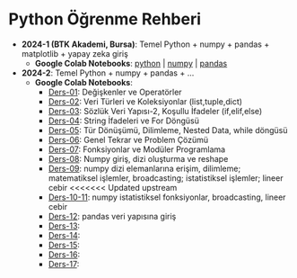 # Python Öğrenme Rehberi 
* **2024-1 (BTK Akademi, Bursa)**: Temel Python + numpy + pandas + matplotlib + yapay zeka giriş
  * **Google Colab Notebooks**: [python](https://colab.research.google.com/drive/10HaIDEXXuCkB5rc3-a25IqS7ZiqfApd_?usp=sharing) | [numpy](https://colab.research.google.com/drive/1qh3UGb3Mhd4JPClIzoEsllU6QIpexMkE?usp=sharing) | [pandas](https://colab.research.google.com/drive/1b3nfbn2ceCUy_SJGj7-M7AXabSSeg9FS?usp=sharing)
* **2024-2**: Temel Python + numpy + pandas + ...
  * **Google Colab Notebooks**: 
    * [Ders-01](https://colab.research.google.com/drive/1ejPuC59knYz2XTG5Oz0YyGoCQcJb21wF?usp=sharing): Değişkenler ve Operatörler
    * [Ders-02](https://colab.research.google.com/drive/1jPWnHliiTnnAs5rkKiJcOBmn_RGYesdp?usp=sharing): Veri Türleri ve Koleksiyonlar (list,tuple,dict) 
    * [Ders-03](https://colab.research.google.com/drive/1Spu2jIsYuNlWl51SrXLXEHFcckBg2yT_?usp=sharing): Sözlük Veri Yapısı-2, Koşullu İfadeler (if,elif,else)
    * [Ders-04](https://colab.research.google.com/drive/1AOh-l3SWgQa4GVN7GYkYmkQYeMi3wqqD?usp=sharing): String İfadeleri ve For Döngüsü 
    * [Ders-05](https://colab.research.google.com/drive/1ofbULa10BzgBYZXiqHhJp4WocpDx2bD2?usp=sharing): Tür Dönüşümü, Dilimleme, Nested Data, while döngüsü
    * [Ders-06](https://colab.research.google.com/drive/18rNIAri7rNuncUGEl5kiztbFBQYVB_12?usp=sharing): Genel Tekrar ve Problem Çözümü
    * [Ders-07](https://colab.research.google.com/drive/1i646qkuKCE7WIf7VE76_NKKCZAlFWNjy?usp=sharing): Fonksiyonlar ve Modüler Programlama 
    * [Ders-08](https://colab.research.google.com/drive/1URoKgT0jWHg56aX88fq1iW6lqLqwBQ4y#scrollTo=51CPDG7AiXWl): Numpy giriş, dizi oluşturma ve reshape
    * [Ders-09](https://colab.research.google.com/drive/1XU9HTwyns9Apw9cCfFi6SXKcIz1IpYUu?usp=sharing): numpy dizi elemanlarına erişim, dilimleme; matematiksel işlemler, broadcasting; istatistiksel işlemler; lineer cebir
<<<<<<< Updated upstream
    * [Ders-10-11](https://colab.research.google.com/drive/1Jy9fxkbqv0V7ptZM0vj_6w51te2AOcEC): numpy istatistiksel fonksiyonlar, broadcasting, lineer cebir
    * [Ders-12](https://colab.research.google.com/drive/1eFYNxlYetNZxovw87PddxK14xm4m7OK6?usp=sharing): pandas veri yapısına giriş
    * [Ders-13]():
    * [Ders-14]():
    * [Ders-15]():
    * [Ders-16]():
    * [Ders-17]():
